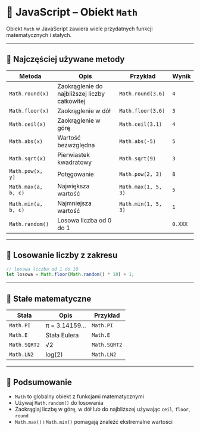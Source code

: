 # 🧮 JavaScript – Obiekt `Math`

Obiekt `Math` w JavaScript zawiera wiele przydatnych funkcji matematycznych i stałych.

---

## 🔹 Najczęściej używane metody

| Metoda               | Opis                             | Przykład            | Wynik     |
|----------------------|----------------------------------|---------------------|-----------|
| `Math.round(x)`      | Zaokrąglenie do najbliższej liczby całkowitej | `Math.round(3.6)` | `4`       |
| `Math.floor(x)`      | Zaokrąglenie w dół               | `Math.floor(3.6)`   | `3`       |
| `Math.ceil(x)`       | Zaokrąglenie w górę              | `Math.ceil(3.1)`    | `4`       |
| `Math.abs(x)`        | Wartość bezwzględna              | `Math.abs(-5)`      | `5`       |
| `Math.sqrt(x)`       | Pierwiastek kwadratowy           | `Math.sqrt(9)`      | `3`       |
| `Math.pow(x, y)`     | Potęgowanie                      | `Math.pow(2, 3)`    | `8`       |
| `Math.max(a, b, c)`  | Największa wartość               | `Math.max(1, 5, 3)` | `5`       |
| `Math.min(a, b, c)`  | Najmniejsza wartość              | `Math.min(1, 5, 3)` | `1`       |
| `Math.random()`      | Losowa liczba od 0 do 1          |                     | `0.XXX`   |

---

## 🔸 Losowanie liczby z zakresu

```js
// losowa liczba od 1 do 10
let losowa = Math.floor(Math.random() * 10) + 1;
```

---

## 🔹 Stałe matematyczne

| Stała          | Opis              | Przykład         |
|----------------|-------------------|------------------|
| `Math.PI`      | π = 3.14159...    | `Math.PI`        |
| `Math.E`       | Stała Eulera      | `Math.E`         |
| `Math.SQRT2`   | √2                | `Math.SQRT2`     |
| `Math.LN2`     | log(2)            | `Math.LN2`       |

---

## 🧠 Podsumowanie

- `Math` to globalny obiekt z funkcjami matematycznymi
- Używaj `Math.random()` do losowania
- Zaokrąglaj liczbę w górę, w dół lub do najbliższej używając `ceil`, `floor`, `round`
- `Math.max()` i `Math.min()` pomagają znaleźć ekstremalne wartości
